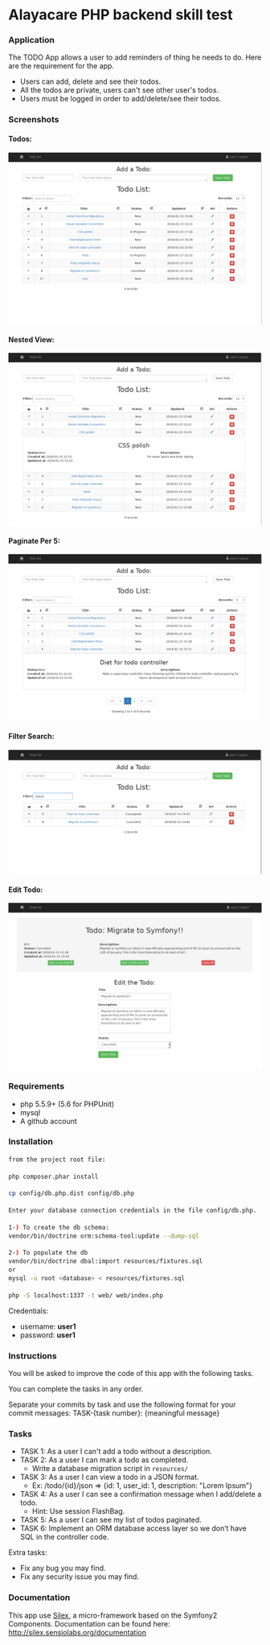Alayacare PHP backend skill test
==========================

### Application
The TODO App allows a user to add reminders of thing he needs to do. Here are the requirement for the app.
* Users can add, delete and see their todos.
* All the todos are private, users can't see other user's todos.
* Users must be logged in order to add/delete/see their todos.

### Screenshots

#### Todos:
![Todos](/web/img/todos.png?raw=true "Todos")

#### Nested View:
![NestedView](/web/img/1.png?raw=true "NestedView")

#### Paginate Per 5:
![PaginatePer5)](/web/img/2.png?raw=true "PaginatePer5")

#### Filter Search:
![FilterSearch](/web/img/SearchFilter.png?raw=true "FilterSearch")

#### Edit Todo:
![EditTodo)](/web/img/3.png?raw=true "EditTodo")

### Requirements
* php 5.5.9+ (5.6 for PHPUnit)
* mysql
* A github account

### Installation

```sh
from the project root file:

php composer.phar install

cp config/db.php.dist config/db.php

Enter your database connection credentials in the file config/db.php.

1-) To create the db schema:
vendor/bin/doctrine orm:schema-tool:update --dump-sql

2-) To populate the db
vendor/bin/doctrine dbal:import resources/fixtures.sql
or
mysql -u root <database> < resources/fixtures.sql

php -S localhost:1337 -t web/ web/index.php
```
Credentials:
* username: **user1**
* password: **user1**

### Instructions

You will be asked to improve the code of this app with the following tasks.

You can complete the tasks in any order.

Separate your commits by task and use the following format for your commit messages: TASK-{task number}: {meaningful message}

### Tasks
* TASK 1: As a user I can't add a todo without a description.
* TASK 2: As a user I can mark a todo as completed.
    - Write a database migration script in `resources/`
* TASK 3: As a user I can view a todo in a JSON format.
    - Ex: /todo/{id}/json => {id: 1, user_id: 1, description: "Lorem Ipsum"}
* TASK 4: As a user I can see a confirmation message when I add/delete a todo.
    - Hint: Use session FlashBag.
* TASK 5: As a user I can see my list of todos paginated.
* TASK 6: Implement an ORM database access layer so we don’t have SQL in the controller code.

Extra tasks:
- Fix any bug you may find.
- Fix any security issue you may find.

### Documentation
This app use [Silex](http://silex.sensiolabs.org/), a  micro-framework based on the Symfony2 Components.
Documentation can be found here: http://silex.sensiolabs.org/documentation

